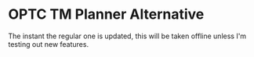 # OPTC TM Planner Alternative

The instant the regular one is updated, this will be taken offline unless I'm testing out new features.
